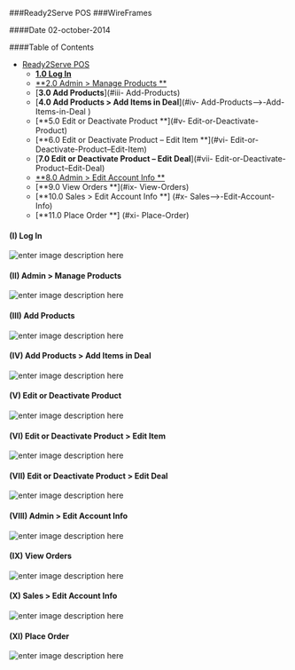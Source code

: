 
###Ready2Serve POS
###WireFrames

####Date 02-october-2014



####Table of Contents
 * [Ready2Serve POS](#ready2serve-pos)
      * [**1.0	Log In**](#i-log-in)
      * [**2.0	Admin > Manage Products **](#ii-Admin->-Manage-Products)
      * [**3.0 Add Products**](#iii- Add-Products)
      * [**4.0 Add Products  > Add Items in Deal**](#iv- Add-Products–>-Add-Items-in-Deal )
      * [**5.0	Edit or Deactivate Product **](#v- Edit-or-Deactivate-Product)
      * [**6.0	Edit or Deactivate Product – Edit Item **](#vi- Edit-or-Deactivate-Product–Edit-Item)
      * [**7.0 Edit or Deactivate Product – Edit Deal**](#vii- Edit-or-Deactivate-Product–Edit-Deal)
      * [**8.0 Admin > Edit Account Info **](#viii-Admin->-Edit-Account-Info)
      * [**9.0 View Orders **](#ix- View-Orders)
      * [**10.0 Sales > Edit Account Info **] (#x- Sales–>-Edit-Account-Info)
      * [**11.0 Place Order **] (#xi- Place-Order)

















#### (I) Log In
![enter image description here]( https://github.com/RazaChohan/ReadytoServe-POS/web/wireframesImages/1.png)

#### (II) Admin > Manage Products 
![enter image description here]( https://github.com/RazaChohan/ReadytoServe-POS/web/wireframesImages/2.png)

#### (III) Add Products
![enter image description here]( https://github.com/RazaChohan/ReadytoServe-POS/web/wireframesImages/3.png)

#### (IV) Add Products > Add Items in Deal
![enter image description here]( https://github.com/RazaChohan/ReadytoServe-POS/web/wireframesImages/4.png)

#### (V) Edit or Deactivate Product
![enter image description here]( https://github.com/RazaChohan/ReadytoServe-POS/web/wireframesImages/5.png)

#### (VI) Edit or Deactivate Product > Edit Item
![enter image description here]( https://github.com/RazaChohan/ReadytoServe-POS/web/wireframesImages/6.png)

#### (VII) Edit or Deactivate Product > Edit Deal
![enter image description here]( https://github.com/RazaChohan/ReadytoServe-POS/web/wireframesImages/7.png)

#### (VIII) Admin > Edit Account Info
![enter image description here]( https://github.com/RazaChohan/ReadytoServe-POS/web/wireframesImages/8.png)

#### (IX) View Orders
![enter image description here]( https://github.com/RazaChohan/ReadytoServe-POS/web/wireframesImages/9.png)

#### (X) Sales > Edit Account Info
![enter image description here]( https://github.com/RazaChohan/ReadytoServe-POS/web/wireframesImages/10.png)

#### (XI) Place Order
![enter image description here]( https://github.com/RazaChohan/ReadytoServe-POS/web/wireframesImages/11.png)



